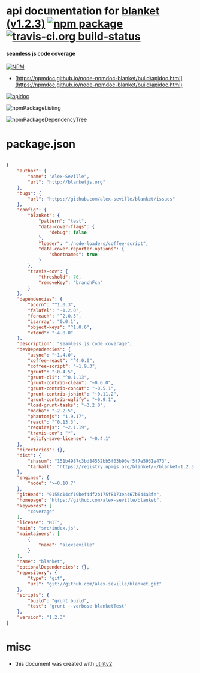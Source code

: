 # api documentation for  [blanket (v1.2.3)](https://github.com/alex-seville/blanket)  [![npm package](https://img.shields.io/npm/v/npmdoc-blanket.svg?style=flat-square)](https://www.npmjs.org/package/npmdoc-blanket) [![travis-ci.org build-status](https://api.travis-ci.org/npmdoc/node-npmdoc-blanket.svg)](https://travis-ci.org/npmdoc/node-npmdoc-blanket)
#### seamless js code coverage

[![NPM](https://nodei.co/npm/blanket.png?downloads=true&downloadRank=true&stars=true)](https://www.npmjs.com/package/blanket)

- [https://npmdoc.github.io/node-npmdoc-blanket/build/apidoc.html](https://npmdoc.github.io/node-npmdoc-blanket/build/apidoc.html)

[![apidoc](https://npmdoc.github.io/node-npmdoc-blanket/build/screenCapture.buildCi.browser.%252Ftmp%252Fbuild%252Fapidoc.html.png)](https://npmdoc.github.io/node-npmdoc-blanket/build/apidoc.html)

![npmPackageListing](https://npmdoc.github.io/node-npmdoc-blanket/build/screenCapture.npmPackageListing.svg)

![npmPackageDependencyTree](https://npmdoc.github.io/node-npmdoc-blanket/build/screenCapture.npmPackageDependencyTree.svg)



# package.json

```json

{
    "author": {
        "name": "Alex-Seville",
        "url": "http://blanketjs.org"
    },
    "bugs": {
        "url": "https://github.com/alex-seville/blanket/issues"
    },
    "config": {
        "blanket": {
            "pattern": "test",
            "data-cover-flags": {
                "debug": false
            },
            "loader": "./node-loaders/coffee-script",
            "data-cover-reporter-options": {
                "shortnames": true
            }
        },
        "travis-cov": {
            "threshold": 70,
            "removeKey": "branchFcn"
        }
    },
    "dependencies": {
        "acorn": "^1.0.3",
        "falafel": "~1.2.0",
        "foreach": "^2.0.5",
        "isarray": "0.0.1",
        "object-keys": "^1.0.6",
        "xtend": "~4.0.0"
    },
    "description": "seamless js code coverage",
    "devDependencies": {
        "async": "~1.4.0",
        "coffee-react": "^4.0.0",
        "coffee-script": "~1.9.3",
        "grunt": "~0.4.5",
        "grunt-cli": "^0.1.13",
        "grunt-contrib-clean": "~0.6.0",
        "grunt-contrib-concat": "~0.5.1",
        "grunt-contrib-jshint": "~0.11.2",
        "grunt-contrib-uglify": "~0.9.1",
        "load-grunt-tasks": "~3.2.0",
        "mocha": "~2.2.5",
        "phantomjs": "1.9.17",
        "react": "^0.13.3",
        "requirejs": "~2.1.19",
        "travis-cov": "*",
        "uglify-save-license": "~0.4.1"
    },
    "directories": {},
    "dist": {
        "shasum": "151b4987c3bd84552bb5f03b90ef5f7e5931e473",
        "tarball": "https://registry.npmjs.org/blanket/-/blanket-1.2.3.tgz"
    },
    "engines": {
        "node": ">=0.10.7"
    },
    "gitHead": "0155c14cf19bef4df2b175f8173ea467b644a3fe",
    "homepage": "https://github.com/alex-seville/blanket",
    "keywords": [
        "coverage"
    ],
    "license": "MIT",
    "main": "src/index.js",
    "maintainers": [
        {
            "name": "alexseville"
        }
    ],
    "name": "blanket",
    "optionalDependencies": {},
    "repository": {
        "type": "git",
        "url": "git://github.com/alex-seville/blanket.git"
    },
    "scripts": {
        "build": "grunt build",
        "test": "grunt --verbose blanketTest"
    },
    "version": "1.2.3"
}
```



# misc
- this document was created with [utility2](https://github.com/kaizhu256/node-utility2)
